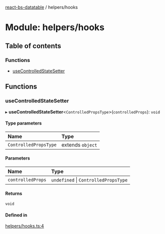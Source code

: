 [react-bs-datatable](../README.md) / helpers/hooks

# Module: helpers/hooks

## Table of contents

### Functions

- [useControlledStateSetter](helpers_hooks.md#usecontrolledstatesetter)

## Functions

### useControlledStateSetter

▸ **useControlledStateSetter**<`ControlledPropsType`\>(`controlledProps`): `void`

#### Type parameters

| Name | Type |
| :------ | :------ |
| `ControlledPropsType` | extends `object` |

#### Parameters

| Name | Type |
| :------ | :------ |
| `controlledProps` | `undefined` \| `ControlledPropsType` |

#### Returns

`void`

#### Defined in

[helpers/hooks.ts:4](https://github.com/imballinst/react-bs-datatable/blob/8b90ae8/src/helpers/hooks.ts#L4)
